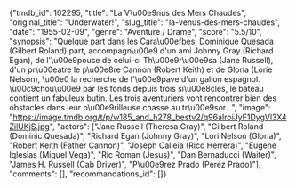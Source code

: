 {"tmdb_id": 102295, "title": "La V\u00e9nus des Mers Chaudes", "original_title": "Underwater!", "slug_title": "la-venus-des-mers-chaudes", "date": "1955-02-09", "genre": "Aventure / Drame", "score": "5.5/10", "synopsis": "Quelque part dans les Cara\u00efbes, Dominique Quesada (Gilbert Roland) part, accompagn\u00e9 d'un ami Johnny Gray (Richard Egan), de l'\u00e9pouse de celui-ci Th\u00e9r\u00e9sa (Jane Russell), d'un pr\u00eatre le p\u00e8re Cannon (Robert Keith) et de Gloria (Lorie Nelson), \u00e0 la recherche de l'\u00e9pave d'un galion espagnol. \u00c9chou\u00e9 par les fonds depuis trois si\u00e8cles, le bateau contient un fabuleux butin. Les trois aventuriers vont rencontrer bien des obstacles dans leur p\u00e9rilleuse chasse au tr\u00e9sor...", "image": "https://image.tmdb.org/t/p/w185_and_h278_bestv2/q96aIroiJyF1DygVl3X4ZilUKjS.jpg", "actors": ["Jane Russell (Theresa Gray)", "Gilbert Roland (Dominic Quesada)", "Richard Egan (Johnny Gray)", "Lori Nelson (Gloria)", "Robert Keith (Father Cannon)", "Joseph Calleia (Rico Herrera)", "Eugene Iglesias (Miguel Vega)", "Ric Roman (Jesus)", "Dan Bernaducci (Waiter)", "James H. Russell (Cab Driver)", "P\u00e9rez Prado (Perez Prado)"], "comments": [], "recommandations_id": []}